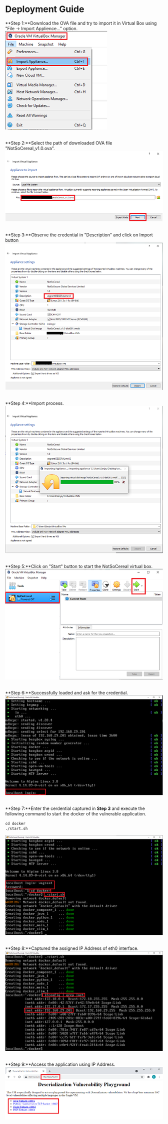 # Deployment Guide

**Step 1:**Download the OVA file and try to import it in Virtual Box using "File -> Import Applience..." option.
![Usage](1.png)
<br /> <br />

**Step 2:**Select the path of downloaded OVA file "NotSoCereal_v1.0.ova".
![Usage](2.png)
<br /> <br />

**Step 3:**Observe the credential in "Description" and click on Import button
![Usage](3.png)
<br /> <br />

**Step 4:**Import process.
![Usage](4.png)
<br /> <br />

**Step 5:**Click on "Start" button to start the NotSoCereal virtual box.
![Usage](5.png)
<br /> <br />

**Step 6:**Successfully loaded and ask for the credential.
![Usage](6.png)
<br /> <br />

**Step 7:**Enter the cerdential captured in **Step 3** and execute the following command to start the docker of the vulnerable application.
```
cd docker
./start.sh
```
![Usage](7.png)
<br /> <br />

**Step 8:**Captured the assigned IP Address of eth0 interface.
![Usage](8.png)
<br /> <br />

**Step 9:**Access the application using IP Address.
![Usage](9.png)
<br /> <br />